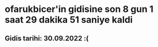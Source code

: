 # ofarukbicer'in gidisine son 8 gun 1 saat 29 dakika 51 saniye kaldi

## Gidis tarihi: 30.09.2022 :(